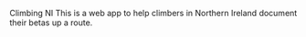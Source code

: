 Climbing NI
This is a web app to help climbers in Northern Ireland document their betas up a route.
